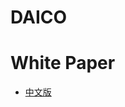 # DAICO

# White Paper
- [中文版](https://github.com/gebnetwork/DAICO/blob/master/whitepaper/gebnetwork-whitepaper-zh.md)
